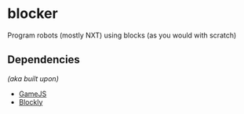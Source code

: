 blocker
=======

Program robots (mostly NXT) using blocks (as you would with scratch)

Dependencies
------------

*(aka built upon)*

- [GameJS](http://gamejs.org)
- [Blockly](https://code.google.com/p/blockly/)

